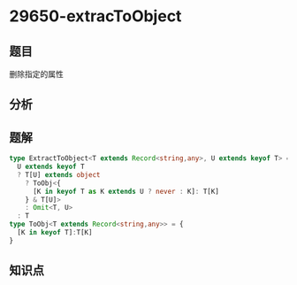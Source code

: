 # 29650-extracToObject
## 题目
删除指定的属性
## 分析
## 题解
```ts
type ExtractToObject<T extends Record<string,any>, U extends keyof T> =
  U extends keyof T
  ? T[U] extends object
    ? ToObj<{
      [K in keyof T as K extends U ? never : K]: T[K]
    } & T[U]>
    : Omit<T, U>
  : T
type ToObj<T extends Record<string,any>> = {
  [K in keyof T]:T[K]
}
```
## 知识点